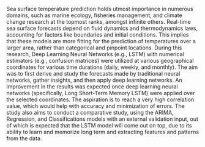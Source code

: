 Sea surface temperature prediction holds utmost importance in numerous domains, such as marine ecology, fisheries management, and climate change research at the topmost ranks, amongst infinite others. Real-time sea surface forecasts depend on fluid dynamics and thermodynamics laws, accounting for factors like boundaries and initial conditions. This implies that these models are more fitting for the prediction of temperatures over a larger area, rather than categorical and pinpoint locations. During this research, Deep Learning Neural Networks (e.g., LSTM) with numerical estimators (e.g., confusion matrices) were utilized at various geographical coordinates for various time durations (daily, weekly, and monthly). The aim was to first derive and study the forecasts made by traditional neural networks, gather insights, and then apply deep learning networks. An improvement in the results was expected once deep learning neural networks (specifically, Long Short-Term Memory LSTM) were applied over the selected coordinates. The aspiration is to reach a very high correlation value, which would help with accuracy and minimization of errors. The study also aims to conduct a comparative study, using the ARIMA, Regression, and Classifications models with an external validation input, out of which is expected that the LSTM model will come out on top, due to its ability to learn and memorize long term and extracting features and patterns from the data.
